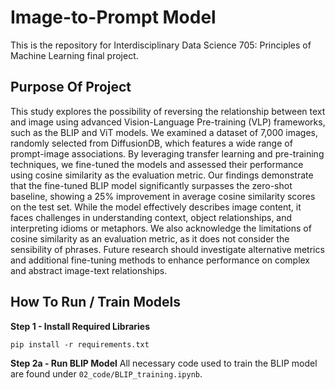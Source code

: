 # Image-to-Prompt Model
This is the repository for Interdisciplinary Data Science 705: Principles of Machine Learning final project. 

## Purpose Of Project
This study explores the possibility of reversing the relationship between text and image using advanced Vision-Language Pre-training (VLP) frameworks, such as the BLIP and ViT models. We examined a dataset of 7,000 images, randomly selected from DiffusionDB, which features a wide range of prompt-image associations. By leveraging transfer learning and pre-training techniques, we fine-tuned the models and assessed their performance using cosine similarity as the evaluation metric. Our findings demonstrate that the fine-tuned BLIP model significantly surpasses the zero-shot baseline, showing a 25% improvement in average cosine similarity scores on the test set. While the model effectively describes image content, it faces challenges in understanding context, object relationships, and interpreting idioms or metaphors. We also acknowledge the limitations of cosine similarity as an evaluation metric, as it does not consider the sensibility of phrases. Future research should investigate alternative metrics and additional fine-tuning methods to enhance performance on complex and abstract image-text relationships.

## How To Run / Train Models

**Step 1 - Install Required Libraries**
```
pip install -r requirements.txt
```

**Step 2a - Run BLIP Model**
All necessary code used to train the BLIP model are found under `02_code/BLIP_training.ipynb`.

